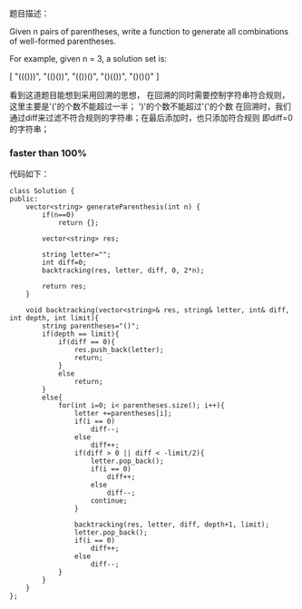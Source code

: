 题目描述：

Given n pairs of parentheses, write a function to generate all combinations of well-formed parentheses.

For example, given n = 3, a solution set is:

[
  "((()))",
  "(()())",
  "(())()",
  "()(())",
  "()()()"
]

看到这道题目能想到采用回溯的思想， 在回溯的同时需要控制字符串符合规则，这里主要是'('的个数不能超过一半； ')'的个数不能超过'('的个数
在回溯时，我们通过diff来过滤不符合规则的字符串；在最后添加时，也只添加符合规则 即diff=0的字符串；
### faster than 100%
代码如下：
```
class Solution {
public:
    vector<string> generateParenthesis(int n) {
        if(n==0)
            return {};
        
        vector<string> res;
        
        string letter="";
        int diff=0;
        backtracking(res, letter, diff, 0, 2*n);
        
        return res;
    }
    
    void backtracking(vector<string>& res, string& letter, int& diff, int depth, int limit){
        string parentheses="()";
        if(depth == limit){
            if(diff == 0){
                res.push_back(letter);
                return;
            }
            else
                return;
        }
        else{
            for(int i=0; i< parentheses.size(); i++){
                letter +=parentheses[i];
                if(i == 0)
                    diff--;
                else
                    diff++;
                if(diff > 0 || diff < -limit/2){
                    letter.pop_back();
                    if(i == 0)
                        diff++;
                    else
                        diff--;
                    continue;
                }
                
                backtracking(res, letter, diff, depth+1, limit);
                letter.pop_back();
                if(i == 0)
                    diff++;
                else
                    diff--;
            }
        }
    }
};
```
